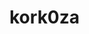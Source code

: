 # kork0za

<player username="kork0za" roleIcon="moderator" role="Модератор" warp="right" :descriptions="['Ютубер']" />